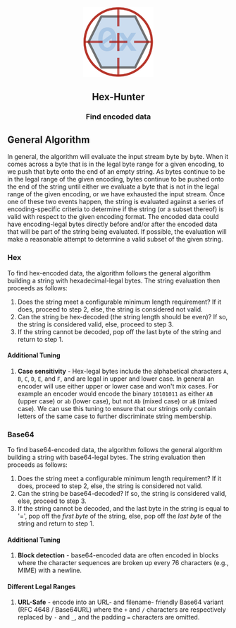 <div align="center">
<p>
    <img alt="Hex-Hunter Logo" src="https://raw.githubusercontent.com/scholarsmate/Hex-Hunter/main/images/Hex-Hunter.png" width=160>
</p>

## Hex-Hunter

### Find encoded data

</div>

## General Algorithm

In general, the algorithm will evaluate the input stream byte by byte.  When it comes across a byte that is in the legal
byte range for a given encoding, to we push that byte onto the end of an empty string.  As bytes continue to be in the
legal range of the given encoding, bytes continue to be pushed onto the end of the string until either we evaluate a
byte that is not in the legal range of the given encoding, or we have exhausted the input stream.  Once one of these two
events happen, the string is evaluated against a series of encoding-specific criteria to determine if the string (or a
subset thereof) is valid with respect to the given encoding format.  The encoded data could have encoding-legal bytes
directly before and/or after the encoded data that will be part of the string being evaluated.  If possible, the
evaluation will make a reasonable attempt to determine a valid subset of the given string.

### Hex

To find hex-encoded data, the algorithm follows the general algorithm building a string with hexadecimal-legal bytes.
The string evaluation then proceeds as follows:

1. Does the string meet a configurable minimum length requirement?  If it does, proceed to step 2, else, the string is
considered not valid.
2. Can the string be hex-decoded (the string length should be even)?  If so, the string is considered valid, else, proceed
to step 3.
3. If the string cannot be decoded, pop off the last byte of the string and return to step 1.

#### Additional Tuning

1. **Case sensitivity** - Hex-legal bytes include the alphabetical characters `A`, `B`, `C`, `D`, `E`, and `F`, and are legal in upper and lower
case.  In general an encoder will use either upper or lower case and won't mix cases.  For example an encoder would
encode the binary `10101011` as either `AB` (upper case) or `ab` (lower case), but not `Ab` (mixed case) or `aB` (mixed
case).  We can use this tuning to ensure that our strings only contain letters of the same case to further discriminate
string membership.

### Base64

To find base64-encoded data, the algorithm follows the general algorithm building a string with base64-legal bytes.
The string evaluation then proceeds as follows:

1. Does the string meet a configurable minimum length requirement?  If it does, proceed to step 2, else, the string is
considered not valid.
2. Can the string be base64-decoded?  If so, the string is considered valid, else, proceed to step 3.
3. If the string cannot be decoded, and the last byte in the string is equal to '=', pop off the _first byte_ of the
string, else, pop off the _last byte_ of the string and return to step 1.

#### Additional Tuning

1. **Block detection** - base64-encoded data are often encoded in blocks where the character sequences are broken up
every 76 characters (e.g., MIME) with a newline.

#### Different Legal Ranges

1. **URL-Safe** - encode into an URL- and filename- friendly Base64 variant (RFC 4648 / Base64URL) where the `+` and `/`
characters are respectively replaced by `-` and `_`, and the padding `=` characters are omitted.